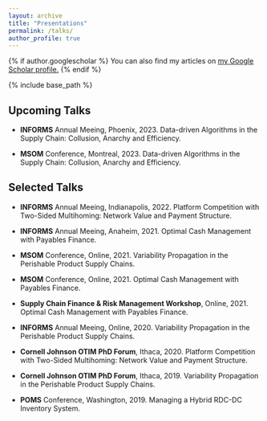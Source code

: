```yaml
---
layout: archive
title: "Presentations"
permalink: /talks/
author_profile: true
---
```


{% if author.googlescholar %}
  You can also find my articles on <u><a href="{{author.googlescholar}}">my Google Scholar profile</a>.</u>
{% endif %}

{% include base_path %}

## Upcoming Talks
* **INFORMS** Annual Meeing, Phoenix, 2023. Data-driven Algorithms in the Supply Chain: Collusion, Anarchy and Efficiency.

* **MSOM** Conference, Montreal, 2023. Data-driven Algorithms in the Supply Chain: Collusion, Anarchy and Efficiency.


## Selected Talks
* **INFORMS** Annual Meeing, Indianapolis, 2022. Platform Competition with Two-Sided Multihoming: Network Value and Payment Structure.

* **INFORMS** Annual Meeing, Anaheim, 2021. Optimal Cash Management with Payables Finance.

* **MSOM** Conference, Online, 2021. Variability Propagation in the Perishable Product Supply Chains.

* **MSOM** Conference, Online, 2021. Optimal Cash Management with Payables Finance.

* **Supply Chain Finance & Risk Management Workshop**, Online, 2021. Optimal Cash Management with Payables Finance.

* **INFORMS** Annual Meeing, Online, 2020. Variability Propagation in the Perishable Product Supply Chains.

* **Cornell Johnson OTIM PhD Forum**, Ithaca, 2020. Platform Competition with Two-Sided Multihoming: Network Value and Payment Structure.

* **Cornell Johnson OTIM PhD Forum**, Ithaca, 2019. Variability Propagation in the Perishable Product Supply Chains.

* **POMS** Conference, Washington, 2019. Managing a Hybrid RDC-DC Inventory System.



